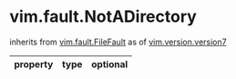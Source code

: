vim.fault.NotADirectory
=======================
inherits from [vim.fault.FileFault](docs/vim.fault.FileFault.md)
as of [vim.version.version7](docs/vim.version.md)

| property | type | optional |
|:---------|:-----|:---------|
